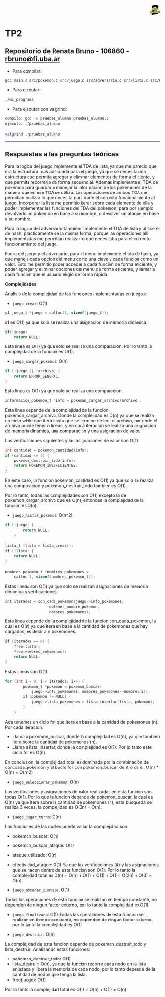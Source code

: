 <div align="right">
<img width="32px" src="img/algo2.svg">
</div>

# TP2

## Repositorio de Renata Bruno  - 106860 - rbruno@fi.uba.ar

- Para compilar:

```bash
gcc main.c src/pokemon.c src/juego.c src/adversario.c src/lista.c src/menu.c src/hash.c -o mi_programa
```

- Para ejecutar:

```bash
./mi_programa
```

- Para ejecutar con valgrind:
```bash
compilo: gcc -o pruebas_alumno pruebas_alumno.c
ejecuto: ./pruebas_alumno 

valgrind ./pruebas_alumno 
```

---

## Respuestas a las preguntas teóricas
Para la logica del juego implemente el TDA de lista, ya que me parecio que era la estructura mas adecuada para el juego, ya que se necesita una estructura que permita agregar y eliminar elementos de forma eficiente, y que permita recorrerla de forma secuencial. Ademas implemente el TDA de pokemon para guardar y manejar la informacion de los pokemones de la manera que en ese TDA se utiliza. Las operaciones de ambos TDA me permitian realizar lo que necesita para darle el correcto funcionamiento al juego. Incorporar la lista me permitio iterar sobre cada elemento de ella y poder implementar las funciones del TDA del pokemon, para por ejemplo devolverlo un pokemon en base a su nombre, o devolver un ataque en base a su nombre.

Para la logica del adversario tambienn implemente el TDA de lista y utilice el de hash, practicamente de la misma forma, porque las operaciones alli implementadas me permitian realizar lo que necesitaba para el correcto funcionamiento del juego. 

Fuera del juego y el adversario, para el menu implemente el tda de hash, ya que maneje cada opcion del menu como una clave y cada funcion como un valor. Esto me permitio poder acceder a cada funcion de forma eficiente, y poder agregar y eliminar opciones del menu de forma eficiente, y llamar a cada funcion que el usuario eligio de forma rapida.

**Complejidades**

Analisis de la complejidad de las funciones implementadas en juego.c
- `juego_crear`: O(1)

```c
s1 juego_t *juego = calloc(1, sizeof(juego_t));
```
s1 es O(1) ya que solo se realiza una asignacion de memoria dinamica.

```c
if(!juego)
    return NULL;
```
Esta linea es O(1) ya que solo se realiza una comparacion.
Por lo tanto la complejidad de la funcion es O(1).

- `juego_cargar_pokemon`: O(n)

```c
if (!juego || !archivo) {
    return ERROR_GENERAL;
}
```
Esta linea es O(1) ya que solo se realiza una comparacion.

```c
informacion_pokemon_t *info = pokemon_cargar_archivo(archivo);
```
Esta linea depende de la complejidad de la funcion pokemon_cargar_archivo. Donde la complejidad es O(n) ya que se realiza un ciclo while que itera hasta que se termine de leer el archivo, por ende el archivo puede tener n lineas, y en cada iteracion se realiza una asignacion de memoria dinamica, una comparacion y una asignacion de valor.

Las verificaciones siguientes y las asignaciones de valor son O(1).

```c
int cantidad = pokemon_cantidad(info);
if (cantidad <= 3) {
    pokemon_destruir_todo(info);
    return POKEMON_INSUFICIENTES;
}
```
En este caso, la funcion pokemon_cantidad es O(1) ya que solo se realiza una comparacion y pokemon_destruir_todo tambien es O(1).

Por lo tanto, todas las complejidades son O(1) excepto la de pokemon_cargar_archivo que es O(n), entonces la complejidad de la funcion es O(n).

- `juego_listar_pokemon`: O(n^2)

```c
if (!juego) {
		return NULL;
	}

lista_t *lista = lista_crear();
if (!lista) {
    return NULL;
}

nombres_pokemon_t *nombres_pokemones =
    calloc(1, sizeof(nombres_pokemon_t));
```
Estas lineas son O(1) ya que solo se realizan asignaciones de memoria dinamica y verificaciones.


```c
int iterados = con_cada_pokemon(juego->info_pokemones,
					obtener_nombre_pokemon,
					nombres_pokemones);
```

Esta linea depende de la complejidad de la funcion con_cada_pokemon, la cual es O(n) ya que itera en base a la cantidad de pokemones que hay cargados, es decir a n pokemones.

```c
if (iterados == 0) {
    free(lista);
    free(nombres_pokemones);
    return NULL;
}
```

Estas lineas son O(1).

```c
for (int i = 0; i < iterados; i++) {
		pokemon_t *pokemon = pokemon_buscar(
			juego->info_pokemones, nombres_pokemones->nombres[i]);
		if (pokemon != NULL) {
			juego->lista_pokemones = lista_insertar(lista, pokemon);
		}
	}
```

Aca tenemos un ciclo for que itera en base a la cantidad de pokemones (n). Por cada iteracion:
 - Llama a pokemon_buscar, donde la complejidad es O(n), ya que tambien itera sobre la cantidad de pokemones (n).  
 - Llama a lista_insertar, donde la complejidad es O(1).
Por lo tanto este ciclo for es O(n).

En conclusion, la complejidad total es dominada por la combinación de con_cada_pokemon y el bucle for con pokemon_buscar dentro de él:
O(n) * O(n) = O(n^2)

- `juego_seleccionar_pokemon`: O(n)

Las verificaiones y asignaciones de valor realizadas en esta funcion son todas O(1). Por lo que la funcion depende de pokemon_buscar, la cual es O(n) ya que itera sobre la cantidad de pokemones (n), esta busqueda se realiza 3 veces, la complejidad es O(3n) = O(n).

- `juego_jugar_turno`: O(n)

Las funciones de las cuales puede variar la complejidad son:
- pokemon_buscar: O(n)
- pokemon_buscar_ataque: O(1)
- ataque_utilizado: O(n)
- efectividad_ataque: O(1)
Ya que las verificaciones (if) y las asignaciones que se hacen dentro de esta funcion son O(1). Por lo tanto la complejidad total es O(n) + O(n) + O(1) + O(1) + O(1)= O(2n) + O(3) = O(n).

- `juego_obtener_puntaje`: O(1)

Todas las operaciones de esta funcion se realizan en tiempo constante, no dependen de ningun factor externo, por lo tanto la complejidad es O(1).

- `juego_finalizado`: O(1)
Todas las operaciones de esta funcion se realizan en tiempo constante, no dependen de ningun factor externo, por lo tanto la complejidad es O(1).

- `juego_destruir`: O(n)

La complejidad de esta funcion depende de pokemon_destruit_todo y lista_destruir. Analizando estas funciones:
- pokemon_destruir_todo: O(1) 
- lista_destruir: O(n), ya que la funcion recorre cada nodo en la lista enlazada y libera la memoria de cada nodo, por lo tanto depende de la cantidad de nodos que tenga la lista.
- free(juego): O(1)

Por lo tanto la complejidad total es O(1) + O(n) + O(1) = O(n).